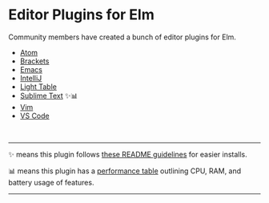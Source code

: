 # Editor Plugins for Elm

Community members have created a bunch of editor plugins for Elm.

- [Atom](https://atom.io/packages/language-elm)
- [Brackets](https://github.com/lepinay/elm-brackets)
- [Emacs](https://github.com/jcollard/elm-mode)
- [IntelliJ](https://github.com/klazuka/intellij-elm)
- [Light Table](https://github.com/rundis/elm-light)
- [Sublime Text](https://github.com/evancz/elm-syntax-highlighting/) ✨📊
- [Vim](https://github.com/ElmCast/elm-vim)
- [VS Code](https://github.com/sbrink/vscode-elm)

<br>

* * *

✨ means this plugin follows [these README guidelines](readme-guidelines.md) for easier installs.

📊 means this plugin has a [performance table](performance-table.md) outlining CPU, RAM, and battery usage of features.

* * *
